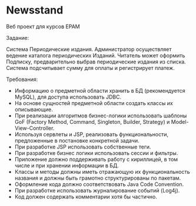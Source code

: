 # Newsstand

Веб проект для курсов EPAM

Задание:

Система Периодические издания. Администратор осуществляет ведение каталога периодических Изданий. Читатель может оформить Подписку, 
предварительно выбрав периодические издания из списка. Система подсчитывает сумму для оплаты и регистрирует платеж.

Требования:
* Информацию о предметной области хранить в БД (рекомендуется MySQL), для доступа использовать JDBC.
* На основе сущностей предметной области создать классы их описывающие.
* При реализации алгоритмов бизнес-логики использовать шаблоны GoF (Factory Method, Command, Singleton, Builder, Strategy) и Model-View-Controller.
* Используя сервлеты и JSP, реализовать функциональности, предложенные в постановке конкретной задачи.
* При разработке JSP использовать собственные теги.
* При разработке бизнес логики использовать сессии и фильтры.
* Приложение должно поддерживать работу с кириллицей, в том числе и при хранении информации в БД.
* Классы и методы должны иметь отражающую их функциональность названия и должны быть грамотно структурированы по пакетам.
* Оформление кода должно соответствовать Java Code Convention.
* При разработке использовать журналирование событий (Log4j).
* Код должен содержать комментарии хотя бы частично.
